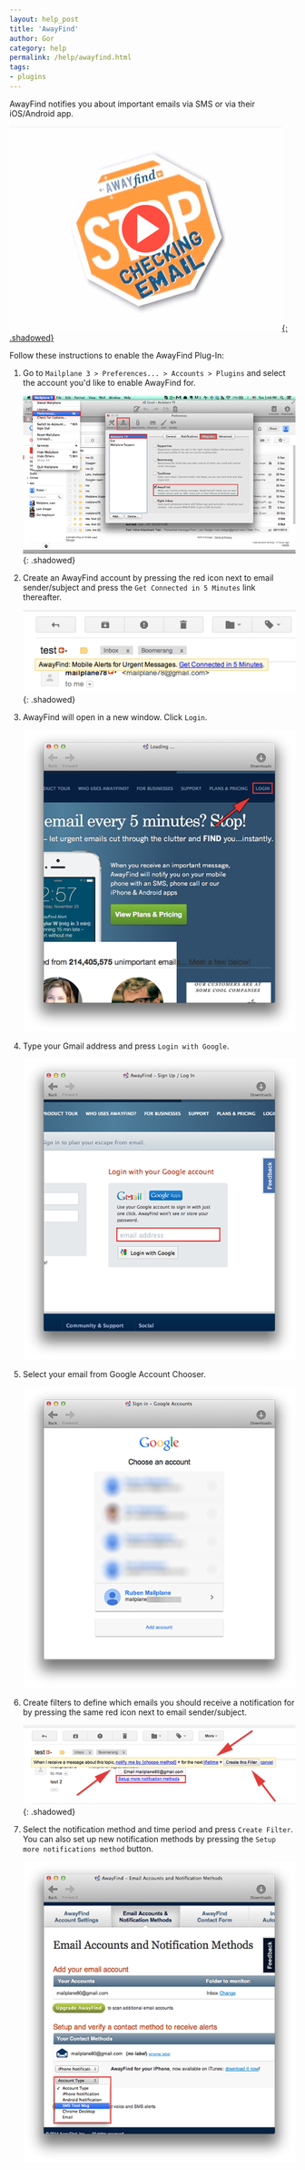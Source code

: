 ```yaml
---
layout: help_post
title: 'AwayFind'
author: Gor
category: help
permalink: /help/awayfind.html
tags:
- plugins
---
```


AwayFind notifies you about important emails via SMS or via their iOS/Android app.

[![video](/assets/help/2014-07-04-awayfind/video.png){: .shadowed}](https://www.youtube.com/watch?v=T5KppeSMzyY)

Follow these instructions to enable the AwayFind Plug-In:

1. Go to `Mailplane 3 > Preferences... > Accounts > Plugins` and select the account you'd like to enable AwayFind for.

	![screen1](/assets/help/2014-07-04-awayfind/screen1.png){: .shadowed}

2. Create an AwayFind account by pressing the red icon next to email sender/subject and press the `Get Connected in 5 Minutes` link thereafter.

	![screen2](/assets/help/2014-07-04-awayfind/screen2.png){: .shadowed}

3. AwayFind will open in a new window. Click `Login`.

	![screen3](/assets/help/2014-07-04-awayfind/screen3.png)

4. Type your Gmail address and press `Login with Google`.

	![screen4](/assets/help/2014-07-04-awayfind/screen4.png)

5. Select your email from Google Account Chooser.

	![screen5](/assets/help/2014-07-04-awayfind/screen5.png)

6. Create filters to define which emails you should receive a notification for by pressing the same red icon next to email sender/subject.

	![screen6](/assets/help/2014-07-04-awayfind/screen6.png){: .shadowed}

7. Select the notification method and time period and press `Create Filter`. You can also set up new notification methods by pressing the `Setup more notifications method` button.

	![screen7](/assets/help/2014-07-04-awayfind/screen7.png)

